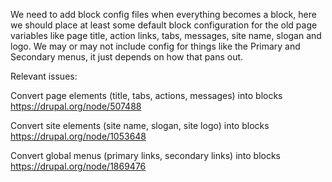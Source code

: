We need to add block config files when everything becomes a block, here we should place at least some default block configuration for the old page variables like page title, action links, tabs, messages, site name, slogan and logo. We may or may not include config for things like the Primary and Secondary menus, it just depends on how that pans out.

Relevant issues:

Convert page elements (title, tabs, actions, messages) into blocks
https://drupal.org/node/507488

Convert site elements (site name, slogan, site logo) into blocks
https://drupal.org/node/1053648

Convert global menus (primary links, secondary links) into blocks
https://drupal.org/node/1869476
